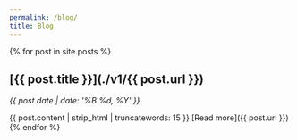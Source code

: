```yaml
---
permalink: /blog/
title: Blog
---
```


{% for post in site.posts %}
## [{{ post.title }}](./v1/{{ post.url }})

*{{ post.date | date: '%B %d, %Y' }}*

{{ post.content | strip_html | truncatewords: 15 }} [Read more]({{ post.url }})
{% endfor %}
